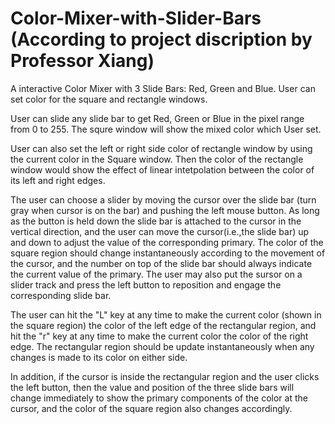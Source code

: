 # Color-Mixer-with-Slider-Bars (According to project discription by Professor Xiang)

A interactive Color Mixer with 3 Slide Bars: Red, Green and Blue. User can set color for the square and rectangle windows.

User can slide any slide bar to get Red, Green or Blue in the pixel range from 0 to 255. The squre window will show the mixed color which User set.

User can also set the left or right side color of rectangle window by using the current color in the Square window. Then the color of the rectangle window would show the effect of linear intetpolation between the color of its left and right edges. 

The user can choose a slider by moving the cursor over the slide bar (turn gray when cursor is on the bar) and pushing the left mouse button. As long as the button is held down the slide bar is attached to the cursor in the vertical direction, and the user can move the cursor(i.e.,the slide bar) up and down to adjust the value of the corresponding primary. The color of the square region should change instantaneously according to the movement of the cursor, and the number on top of the slide bar should always indicate the current value of the primary. The user may also put the sursor on a slider track and press the left button to reposition and engage the corresponding slide bar. 

The user can hit the "L" key at any time to make the current color (shown in the square region) the color of the left edge of the rectangular region, and hit the "r" key at any time to make the current color the color of the right edge. The rectangular region should be update instantaneously when any changes is made to its color on either side. 

In addition, if the cursor is inside the rectangular region and the user clicks the left button, then the value and position of the three slide bars will change immediately to show the primary components of the color at the cursor, and the color of the square region also changes accordingly. 



